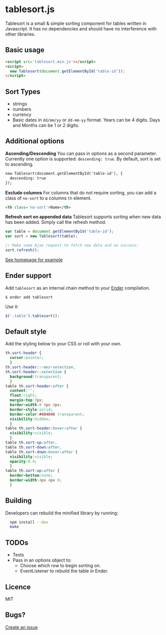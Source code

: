 # tablesort.js

Tablesort is a small & simple sorting component for tables written in Javascript. It has no dependencies and should have no interference with other libraries.

## Basic usage

``` html
<script src='tablesort.min.js'></script>
<script>
  new Tablesort(document.getElementById('table-id'));
</script>
```
## Sort Types

* strings
* numbers
* currency
* Basic dates in `dd/mm/yy` or `dd-mm-yy` format. Years can be 4 digits. Days and Months can be 1 or 2 digits.

## Additional options

__Ascending/Descending__
You can pass in options as a second parameter. Currently one option is supported: `descending: true`. By default, sort is set to ascending.

``` html
new Tablesort(document.getElementById('table-id'), {
  descending: true
});
```

__Exclude columns__
For columns that do not require sorting, you can add a class of `no-sort` to a columns `th` element.
``` html
<th class='no-sort'>Name</th>
```

__Refresh sort on appended data__
Tablesort supports sorting when new data has been added. Simply call the refresh method.

``` js
var table = document.getElementById('table-id');
var sort = new Tablesort(table);

// Make some Ajax request to fetch new data and on success:
sort.refresh();
```

[See homepage for example](http://tristen.ca/tablesort/demo/#refresh)

## Ender support
Add `tablesort` as an internal chain method to your [Ender](http://ender.no.de) compilation.

``` shell
$ ender add tablesort
```

Use it:

``` js
$('.table').tablesort();
```

## Default style
Add the styling below to your CSS or roll with your own.

``` css
th.sort-header {
  cursor:pointer;
  }
th.sort-header::-moz-selection,
th.sort-header::selection {
  background:transparent;
  }
table th.sort-header:after {
  content:'';
  float:right;
  margin-top:7px;
  border-width:0 4px 4px;
  border-style:solid;
  border-color:#404040 transparent;
  visibility:hidden;
  }
table th.sort-header:hover:after {
  visibility:visible;
  }
table th.sort-up:after,
table th.sort-down:after,
table th.sort-down:hover:after {
  visibility:visible;
  opacity:0.4;
  }
table th.sort-up:after {
  border-bottom:none;
  border-width:4px 4px 0;
  }
```

## Building

Developers can rebuild the minified library by running:

``` bash
  npm install --dev
  make
```

## TODOs

* Tests
* Pass in an options object to:
  - Choose which row to begin sorting on.
  - EventListener to rebuild the table in Ender.

## Licence

MIT

## Bugs?

[Create an issue](https://github.com/tristen/tablesort/issues)


